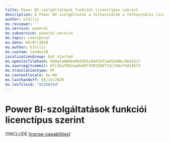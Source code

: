 ```yaml
---
title: Power BI-szolgáltatások funkciói licenctípus szerint
description: A Power BI szolgáltatás a felhasználók a felhasználói licencek típusa (ingyenes vagy pro) és az alapján meghatározott képességekkel rendelkeznek, hogy a használt tartalom egy Power BI Premium-kapacitáshoz hozzárendelt munkaterületen található-e.
author: kfollis
ms.reviewer: ''
ms.service: powerbi
ms.subservice: powerbi-service
ms.topic: conceptual
ms.date: 04/07/2020
ms.author: kfollis
ms.custom: seodec18
LocalizationGroup: Get started
ms.openlocfilehash: 6b8afa086b4083d55c8441bf5a69349bc0043317
ms.sourcegitcommit: bfc2baf862aade6873501566f13c744efdd146f3
ms.translationtype: HT
ms.contentlocale: hu-HU
ms.lasthandoff: 05/13/2020
ms.locfileid: "83358254"
---
```

# <a name="power-bi-service-features-by-license-type"></a>Power BI-szolgáltatások funkciói licenctípus szerint

[!INCLUDE [license-capabilities](../includes/license-capabilities.md)]
